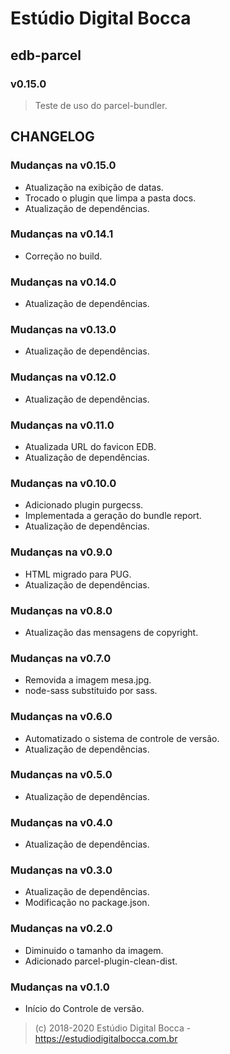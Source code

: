 # Estúdio Digital Bocca

## edb-parcel

### v0.15.0

> Teste de uso do parcel-bundler.

## CHANGELOG

### Mudanças na v0.15.0

- Atualização na exibição de datas.
- Trocado o plugin que limpa a pasta docs.
- Atualização de dependências.

### Mudanças na v0.14.1

- Correção no build.

### Mudanças na v0.14.0

- Atualização de dependências.

### Mudanças na v0.13.0

- Atualização de dependências.

### Mudanças na v0.12.0

- Atualização de dependências.

### Mudanças na v0.11.0

- Atualizada URL do favicon EDB.
- Atualização de dependências.

### Mudanças na v0.10.0

- Adicionado plugin purgecss.
- Implementada a geração do bundle report.
- Atualização de dependências.

### Mudanças na v0.9.0

- HTML migrado para PUG.
- Atualização de dependências.

### Mudanças na v0.8.0

- Atualização das mensagens de copyright.

### Mudanças na v0.7.0

- Removida a imagem mesa.jpg.
- node-sass substituido por sass.

### Mudanças na v0.6.0

- Automatizado o sistema de controle de versão.
- Atualização de dependências.

### Mudanças na v0.5.0

- Atualização de dependências.

### Mudanças na v0.4.0

- Atualização de dependências.

### Mudanças na v0.3.0

- Atualização de dependências.
- Modificação no package.json.

### Mudanças na v0.2.0

- Diminuido o tamanho da imagem.
- Adicionado parcel-plugin-clean-dist.

### Mudanças na v0.1.0

- Início do Controle de versão.

> (c) 2018-2020 Estúdio Digital Bocca - <https://estudiodigitalbocca.com.br>
